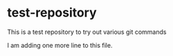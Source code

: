 # test-repository
This is a test repository to try out various git commands

I am adding one more line to this file.
